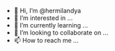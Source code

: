 - 👋 Hi, I’m @hermilandya
- 👀 I’m interested in ...
- 🌱 I’m currently learning ...
- 💞️ I’m looking to collaborate on ...
- 📫 How to reach me ...

<!---
hermilandya/hermilandya is a ✨ special ✨ repository because its `README.md` (this file) appears on your GitHub profile.
You can click the Preview link to take a look at your changes.
--->
